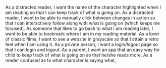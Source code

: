 As a distracted reader, I want the name of the character highlighted when I am reading so that I can keep track of what is going on. 
As a distracted reader, I want to be able to manually click between changes in action so that I can interactively follow along with what is going on (which keeps me focused).
As someone that likes to go back to what I am reading later, I want to be able to bookmark where I am in my reading material. 
As a lover of classic films, I want to see a website in grayscale so that I attain a retro feel when I am using it. 
As a private person, I want a login/logout page so that I can login and logout. 
As a parent, I want an app that an easy way for child to keep track of what is going on so that he/she reads more. 
As a reader confused as to what character is saying what, 


